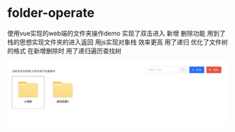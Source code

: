 # folder-operate
使用vue实现的web端的文件夹操作demo 实现了双击进入 新增 删除功能 用到了栈的思想实现文件夹的进入返回 用js实现对象栈 效率更高 用了递归 优化了文件树的格式 在新增删除时 用了递归遍历查找树

![Image text](https://github.com/1037175020/fileBed/blob/master/images/folderManage.png)

